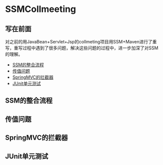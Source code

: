 SSMCollmeeting
=============

写在前面
------------

对之前的用JavaBean+Servlet+Jsp的collmeting项目用SSM+Maven进行了重写，重写过程中遇到了很多问题，解决这些问题的过程中，进一步加深了对SSM的理解。<br>
- [SSM的整合流程](#1)
- [传值问题](#2)
-  [SpringMVC的拦截器](#3)
-  [JUnit单元测试](#4)

<a id="1">SSM的整合流程</a>
-----------



<a id="2">传值问题</a>
-----------



<a id="3">SpringMVC的拦截器</a>
-----------

<a id="4">JUnit单元测试</a>
-----------
